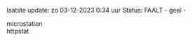 laatste update: 
zo 03-12-2023  0:34   uur 
Status: FAALT - geel - 
<div class="service Y">microstation</div><div class="service G">httpstat</div>
